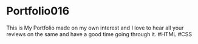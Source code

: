 # Portfolio016 
This is My Portfolio made on my own interest and I love to hear all your reviews on the same and have a good time going through it.
#HTML #CSS

